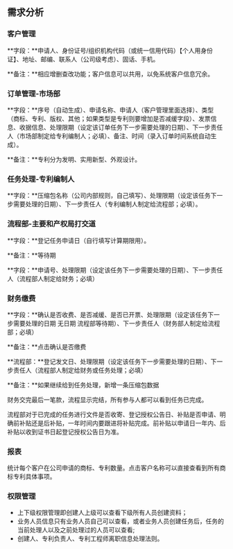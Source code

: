 ## 需求分析

### 客户管理

**字段：**申请人、身份证号/组织机构代码（或统一信用代码）【个人用身份证】、地址、邮编、联系人（公司级考虑）、固话、手机。

**备注：**相应增删查改功能；客户信息可以共用，以免系统客户信息冗余。

### 订单管理-市场部

**字段：**序号（自动生成）、申请名称、申请人（客户管理里面选择）、类型（商标、专利、版权、其他；如果类型是专利则要增加是否减缓字段）、发票信息、收据信息、处理限期（设定该订单任务下一步需要处理的日期）、下一步责任人（市场部制定给专利编制人；必填）、备注、时间（录入订单时间系统自动生成）。

**备注：**专利分为发明、实用新型、外观设计。

### 任务处理-专利编制人

**字段：**压缩包名称（公司内部规则，自己填写）、处理限期（设定该任务下一步需要处理的日期）、下一步责任人（专利编制人制定给流程部；必填）。

### 流程部-主要和产权局打交道

**字段：**登记任务申请日（自行填写计算期限用）。

**备注：**等待期

**字段：**申请号、处理限期（设定该任务下一步需要处理的日期）、下一步责任人（流程部人制定给财务；必填）

### 财务缴费

**字段：**确认是否收费、是否减缓、是否已开票、处理限期（设定该任务下一步需要处理的日期 无日期 流程部等待期）、下一步责任人（财务部人制定给流程部；必填）

**备注：**点击确认是否缴费

**流程部：**登记发文日、处理限期（设定该任务下一步需要处理的日期）、下一步责任人（流程部人制定给财务或任务处理；必填）

**备注：**如果继续给到任务处理，新增一条压缩包数据

财务交完最后一笔款，流程显示完结，所有参与人都可以看到任务已完成。

流程部对于已完成的任务进行文件是否收寄、登记授权公告日、补贴是否申请、明确前补贴还是后补贴，一年时间内要跟进将补贴完成。前补贴以申请日一年内、后补贴以收到证书日起登记授权公告日为准。

### 报表

统计每个客户在公司申请的商标、专利数量。点击客户名称可以直接查看到所有商标专利具体事项。

### 权限管理

- 上下级权限管理即创建人上级可以查看下级所有人员创建资料；
- 业务人员信息只有业务人员自己可以查看，或者业务人员创建任务后，任务的当前处理人以及之前处理过的人员可以查看;
- 创建人、专利负责人、专利工程师离职信息处理法则。
